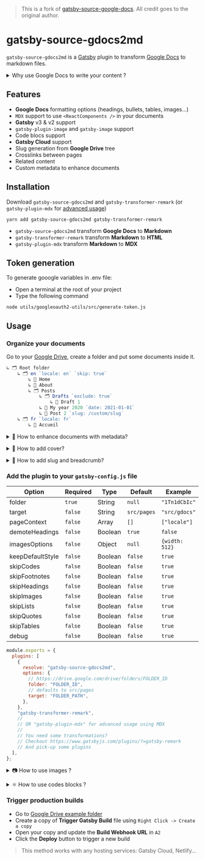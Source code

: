 > This is a fork of [gatsby-source-google-docs](https://github.com/cedricdelpoux/gatsby-source-google-docs/). All credit goes to the original author.

# gatsby-source-gdocs2md

`gatsby-source-gdocs2md` is a [Gatsby](https://www.gatsbyjs.org/) plugin to transform [Google Docs](https://docs.google.com/) to markdown files.

<p><details><summary>Why use Google Docs to write your content ?</summary>

- 🖋 Best online WYSIWYG editor
- 🖥 Desktop web app
- 📱 Mobile app
- 🛩 Offline redaction
- 🔥 No need for external CMS
- ✅ No more content in your source code

</details></p>

## Features

- **Google Docs** formatting options (headings, bullets, tables, images...)
- `MDX` support to use `<ReactComponents />` in your documents
- **Gatsby** v3 & v2 support
- `gatsby-plugin-image` and `gatsby-image` support
- Code blocs support
- **Gatsby Cloud** support
- Slug generation from **Google Drive** tree
- Crosslinks between pages
- Related content
- Custom metadata to enhance documents

## Installation

Download `gatsby-source-gdocs2md` and `gatsby-transformer-remark` (or `gatsby-plugin-mdx` for [advanced usage](/examples/website))

```shell
yarn add gatsby-source-gdocs2md gatsby-transformer-remark
```

- `gatsby-source-gdocs2md` transform **Google Docs** to **Markdown**
- `gatsby-transformer-remark` transform **Markdown** to **HTML**
- `gatsby-plugin-mdx` transform **Markdown** to **MDX**

## Token generation

To generate gooogle variables in .env file:

- Open a terminal at the root of your project
- Type the following command

```
node utils/googleoauth2-utils/src/generate-token.js
```

## Usage

### Organize your documents

Go to your [Google Drive](https://drive.google.com/drive/), create a folder and put some documents inside it.

```js
↳ 🗂 Root folder
    ↳ 🗂 en `locale: en` `skip: true`
        ↳ 📝 Home
        ↳ 📝 About
        ↳ 🗂 Posts
            ↳ 🗂 Drafts `exclude: true`
                ↳ 📝 Draft 1
            ↳ 📝 My year 2020 `date: 2021-01-01`
            ↳ 📝 Post 2 `slug: /custom/slug`
    ↳ 🗂 fr `locale: fr`
        ↳ 📝 Accueil
```

<p><details><summary>🤡 How to enhance documents with metadata?</summary>

- Fill the document (or folder) `description` field in Google Drive with a `YAML` object

```yaml
locale: fr
template: post
category: Category Name
tags: [tag1, tag2]
slug: /custom-slug
date: 2019-01-01
```

> There are special metadata
>
> - For folders:
>   - `exclude: true`: Exclude the folder and its documents
>   - `skip: true`: Remove the folder from slug but keep its documents
> - For documents:
>   - `index:true`: Use document as the folder index

- Spread metadata into the tree using folders metadata.

> ⬆️ For the tree example above:
>
> - "en" folder will be removed from slug because of `skip: true`

- Exclude folders and documents using `exclude: true`. Perfect to keep drafts documents. One you want to publish a page, just move the document one level up.

> ⬆️ For the tree example above:
>
> - Documents under `Drafts` will be exclude because of `exclude: true`.

- Every metadata will be available in `GoogleDocs` nodes and you can use everywhere in you `Gatsby` site

</details></p>

<p><details><summary>🌄 How to add cover?</summary>

Add an image in your [Google Document first page header](https://support.google.com/docs/answer/86629)

</details></p>

<p><details><summary>🍞 How to add slug and breadcrumb?</summary>

`slug` and `breadcrumb` fields add automatically generated using the folders tree structure and transformed using `kebab-case`.

> ⬆️ For the tree example above:
> The `GoogleDocs` node for document `My year 2020`
>
> ```js
> {
>     path: "/en/posts/my-year-2020" // Original Google Drive path
>     slug: "/posts/my-year-2020" // `en` is out because of `skip: true`
>     breadcrumb: [
>         {name: "Posts", slug: "/posts"},
>         {name: "My year 2020", slug: "/posts/my-year-2020"},
>     ],
>     locale: "fr",
>     date: "2021-01-01" // Fixed date !
> }
> ```
>
> The `GoogleDocs` node for document `Post 2` will have a custom slug
>
> ```js
> {
>     path: "/en/posts/post-2"
>     slug: "/custom/slug"
>     breadcrumb: [
>         {name: "Posts", slug: "/posts"},
>         {name: "Post 2", slug: "/custom/slug"},
>     ],
>     locale: "en",
>     date: "2020-09-12" // Google Drive document creation date
> }
> ```

You also can add metadata (`locale`, `date` ...) to your documents.

</details></p>

### Add the plugin to your `gatsby-config.js` file

| Option           | Required | Type    | Default     | Example        |
| ---------------- | -------- | ------- | ----------- | -------------- |
| folder           | `true`   | String  | `null`      | `"1Tn1dCbIc"`  |
| target           | `false`  | String  | `src/pages` | `"src/gdocs"`  |
| pageContext      | `false`  | Array   | `[]`        | `["locale"]`   |
| demoteHeadings   | `false`  | Boolean | `true`      | `false`        |
| imagesOptions    | `false`  | Object  | `null`      | `{width: 512}` |
| keepDefaultStyle | `false`  | Boolean | `false`     | `true`         |
| skipCodes        | `false`  | Boolean | `false`     | `true`         |
| skipFootnotes    | `false`  | Boolean | `false`     | `true`         |
| skipHeadings     | `false`  | Boolean | `false`     | `true`         |
| skipImages       | `false`  | Boolean | `false`     | `true`         |
| skipLists        | `false`  | Boolean | `false`     | `true`         |
| skipQuotes       | `false`  | Boolean | `false`     | `true`         |
| skipTables       | `false`  | Boolean | `false`     | `true`         |
| debug            | `false`  | Boolean | `false`     | `true`         |

```js
module.exports = {
  plugins: [
    {
      resolve: "gatsby-source-gdocs2md",
      options: {
        // https://drive.google.com/drive/folders/FOLDER_ID
        folder: "FOLDER_ID",
        // defaults to src/pages
        target: "FOLDER_PATH",
      },
    },
    "gatsby-transformer-remark",
    //
    // OR "gatsby-plugin-mdx" for advanced usage using MDX
    //
    // You need some transformations?
    // Checkout https://www.gatsbyjs.com/plugins/?=gatsby-remark
    // And pick-up some plugins
  ],
};
```

<p><details><summary>📷 How to use images ?</summary>

`gatsby-plugin-sharp`, `gatsby-transformer-sharp` and `gatsby-remark-images` are required if you want to take advantage of [gatsby-image blur-up technique](https://using-gatsby-image.gatsbyjs.org/blur-up/).

```shell
yarn add gatsby-plugin-sharp gatsby-transformer-sharp gatsby-remark-images
```

```js
module.exports = {
  plugins: [
    "gatsby-source-gdocs2md",
    "gatsby-plugin-sharp",
    "gatsby-transformer-sharp",
    {
      resolve: "gatsby-transformer-remark",
      options: {
        plugins: ["gatsby-remark-images"],
      },
    },
  ],
};
```

</details></p>

<p><details><summary>⚛️ How to use codes blocks ?</summary>

Use [Code Blocks](https://gsuite.google.com/marketplace/app/code_blocks/100740430168) Google Docs extension to format your code blocks.

To specify the lang, you need to add a fist line in your code block following the format `lang:javascript`.

To get Syntax highlighting, I recommend using `prismjs` but it's not mandatory.

```shell
yarn add gatsby-remark-prismjs prismjs
```

Add the `gatsby-remark-prismjs` plugin to your `gatsby-config.js`

```js
module.exports = {
  plugins: [
    "gatsby-source-gdocs2md",
    {
      resolve: "gatsby-transformer-remark",
      options: {
        plugins: ["gatsby-remark-prismjs"],
      },
    },
  ],
};
```

Import a `prismjs` theme in your `gatsby-browser.js`

```js
require("prismjs/themes/prism.css");
```

</details></p>

### Trigger production builds

- Go to [Google Drive example folder](https://drive.google.com/drive/folders/1YJWX_FRoVusp-51ztedm6HSZqpbJA3ag)
- Create a copy of **Trigger Gatsby Build** file using `Right Click -> Create a copy`
- Open your copy and update the **Build Webhook URL** in `A2`
- Click the **Deploy** button to trigger a new build

> This method works with any hosting services: Gatsby Cloud, Netlify...

